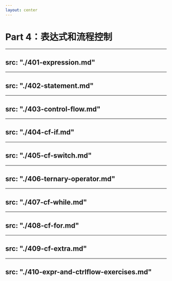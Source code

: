 ```yaml
---
layout: center
---
```


# Part 4：表达式和流程控制

---
src: "./401-expression.md"
---

---
src: "./402-statement.md"
---

---
src: "./403-control-flow.md"
---

---
src: "./404-cf-if.md"
---

---
src: "./405-cf-switch.md"
---

---
src: "./406-ternary-operator.md"
---

---
src: "./407-cf-while.md"
---

---
src: "./408-cf-for.md"
---

---
src: "./409-cf-extra.md"
---

---
src: "./410-expr-and-ctrlflow-exercises.md"
---